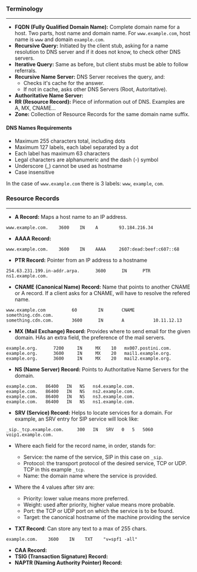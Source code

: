 

### Terminology
---

- **FQDN (Fully Qualified Domain Name):** Complete domain name for a host. Two parts, host name and domain name. For `www.example.com`, host name is `www` and domain `example.com`.
- **Recursive Query:** Initiated by the client stub, asking for a name resolution to DNS server and if it does not know, to check other DNS servers.
- **Iterative Query:** Same as before, but client stubs must be able to follow referrals.
- **Recursive Name Server:** DNS Server receives the query, and:
  - Checks it's cache for the answer.
  - If not in cache, asks other DNS Servers (Root, Autoritative).
- **Authoritative Name Server:** 
- **RR (Resource Record):** Piece of information out of DNS. Examples are A, MX, CNAME...
- **Zone:** Collection of Resource Records for the same domain name suffix.

#### DNS Names Requirements

- Maximum 255 characters total, including dots
- Maximum 127 labels, each label separated by a dot
- Each label has maximum 63 characters
- Legal characters are alphanumeric and the dash (-) symbol
- Underscore (_) cannot be used as hostname
- Case insensitive

In the case of `www.example.com` there is 3 labels: `www`, `example`, `com`.

### Resource Records
---

- **A Record:** Maps a host name to an IP address.
```markup
www.example.com.    3600    IN    A        93.184.216.34
```
- **AAAA Record:** 
```markup
www.example.com.    3600    IN    AAAA     2607:dead:beef:c607::68
```
- **PTR Record:** Pointer from an IP address to a hostname
```markup
254.63.231.199.in-addr.arpa.      3600      IN      PTR        ns1.example.com.
```
- **CNAME (Canonical Name) Record:** Name that points to another CNAME or A record. If a client asks for a CNAME, will have to resolve the refered name.
```markup
www.example.com          60        IN       CNAME       something.cdn.com.
something.cdn.com.       3600      IN       A           10.11.12.13
```
- **MX (Mail Exchange) Record:** Provides where to send email for the given domain. HAs an extra field, the preference of the mail servers.
```markup
example.org.      7200     IN     MX    10   mx007.postini.com.
example.org.      3600     IN     MX    20   mail1.example.org.
example.org.      3600     IN     MX    20   mail2.example.org.
```
- **NS (Name Server) Record:** Points to Authoritative Name Servers for the domain.
```markup
example.com.   86400   IN   NS   ns4.example.com.
example.com.   86400   IN   NS   ns2.example.com.
example.com.   86400   IN   NS   ns3.example.com.
example.com.   86400   IN   NS   ns1.example.com.
```
- **SRV (Service) Record:** Helps to locate services for a domain. For example, an SRV entry for SIP service will look like:
```markup
_sip._tcp.example.com.     300   IN   SRV   0   5   5060   voip1.example.com.
```

  - Where each field for the record name, in order, stands for:
    - Service: the name of the service, SIP in this case on `_sip`.
    - Protocol: the transport protocol of the desired service, TCP or UDP. TCP in this example `_tcp`.
    - Name: the domain name where the service is provided.
  - Where the 4 values after `SRV` are:
    - Priority: lower value means more preferred.
    - Weight: used after priority, higher value means more probable.
    - Port: the TCP or UDP port on which the service is to be found.
    - Target: the canonical hostname of the machine providing the service

- **TXT Record**: Can store any text to a max of 255 chars.
```markup
example.com.    3600    IN    TXT    "v=spf1 -all"
```
- **CAA Record:**
- **TSIG (Transaction Signature) Record:** 
- **NAPTR (Naming Authority Pointer) Record:** 



